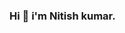 ### Hi 👋 i'm Nitish kumar.

<!--
**sanchaya-108/sanchaya-108** is a ✨ _special_ ✨ repository because its `README.md` (this file) appears on your GitHub profile.

Here are some ideas to get you started:

- 🔭 I’m currently working on ...
- 🌱 I’m currently learning OpenCV 
- 👯 I’m looking to collaborate an Open Source Community
- 🤔 I’m looking for help with Automation stuff by python
- 💬 Ask me about 
- 📫 How to reach me: ...
- 😄 Pronouns: ...
- ⚡ Fun fact: ...
-->
